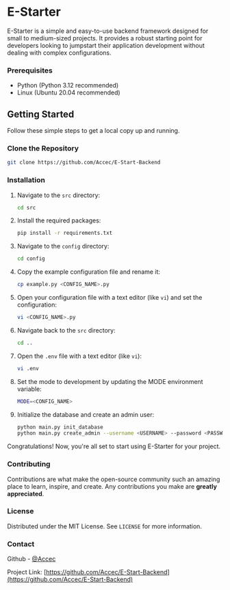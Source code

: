 # E-Starter

E-Starter is a simple and easy-to-use backend framework designed for small to medium-sized projects. It provides a robust starting point for developers looking to jumpstart their application development without dealing with complex configurations.

### Prerequisites

- Python (Python 3.12 recommended)
- Linux (Ubuntu 20.04 recommended)

## Getting Started

Follow these simple steps to get a local copy up and running.

### Clone the Repository

```bash
git clone https://github.com/Accec/E-Start-Backend
```

### Installation

1. Navigate to the `src` directory:
   ```bash
   cd src
   ```
2. Install the required packages:
   ```bash
   pip install -r requirements.txt
   ```
3. Navigate to the `config` directory:
   ```bash
   cd config
   ```
4. Copy the example configuration file and rename it:
   ```bash
   cp example.py <CONFIG_NAME>.py
   ```
5. Open your configuration file with a text editor (like `vi`) and set the configuration:
   ```bash
   vi <CONFIG_NAME>.py
   ```
6. Navigate back to the `src` directory:
   ```bash
   cd ..
   ```
7. Open the `.env` file with a text editor (like `vi`):
   ```bash
   vi .env
   ```
8. Set the mode to development by updating the MODE environment variable:
   ```bash
   MODE=<CONFIG_NAME>
   ```
9. Initialize the database and create an admin user:
   ```bash
   python main.py init_database
   python main.py create_admin --username <USERNAME> --password <PASSWORD>
   ```

Congratulations! Now, you're all set to start using E-Starter for your project.

### Contributing

Contributions are what make the open-source community such an amazing place to learn, inspire, and create. Any contributions you make are **greatly appreciated**.

### License

Distributed under the MIT License. See `LICENSE` for more information.

### Contact

Github - [@Accec](https://github.com/Accec)

Project Link: [https://github.com/Accec/E-Start-Backend](https://github.com/Accec/E-Start-Backend)